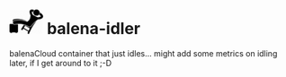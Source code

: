# <img src="lazy-icon.jpg" alt="idler icon" width="60" /> balena-idler
balenaCloud container that just idles... might add some metrics on idling later, if I get around to it ;-D
